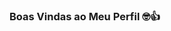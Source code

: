 ### Boas Vindas ao Meu Perfil 🤓👍

<!---
Elison024/Elison024 is a ✨ special ✨ repository because its `README.md` (this file) appears on your GitHub profile.
You can click the Preview link to take a look at your changes.
--->
